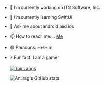 

- 🔭 I’m currently working on ITG Software, Inc.
- 🌱 I’m currently learning SwiftUi
- 💬 Ask me about android and ios
- 📫 How to reach me: .. [Me](https://www.linkedin.com/in/ahmadgsalman)
- 😄 Pronouns: He/Him
- ⚡ Fun fact: I am a gamer 



    [![Top Langs](https://github-readme-stats.vercel.app/api/top-langs/?username=aldrek&layout=Compactlayout&theme=dark)](https://github.com/anuraghazra/github-readme-stats)

    ![Anurag's GitHub stats](https://github-readme-stats.vercel.app/api?username=aldrek&theme=dark&show_icons=true)
